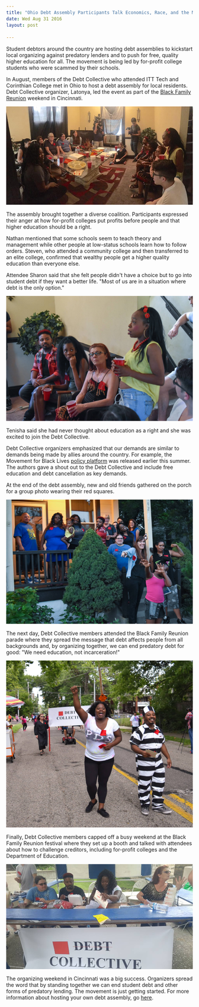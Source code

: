 ```yaml
---
title: "Ohio Debt Assembly Participants Talk Economics, Race, and the Movement for Debt Cancellation"
date: Wed Aug 31 2016
layout: post

---
```


Student debtors around the country are hosting debt assemblies to kickstart local organizing against predatory lenders and to push for free, quality higher education for all. The movement is being led by for-profit college students who were scammed by their schools. 

In August, members of the Debt Collective who attended ITT Tech and Corinthian College met in Ohio to host a debt assembly for local residents. Debt Collective organizer, Latonya, led the event as part of the [Black Family Reunion](http://www.myblackfamilyreunion.org/) weekend in Cincinnati. 

![alt](/assets/images/2016/08/panorama_n.jpg)

The assembly brought together a diverse coalition. Participants expressed their anger at how for-profit colleges put profits before people and that higher education should be a right. 

Nathan mentioned that some schools seem to teach theory and management while other people at low-status schools learn how to follow orders. Steven, who attended a community college and then transferred to an elite college, confirmed that wealthy people get a higher quality education than everyone else. 

Attendee Sharon said that she felt people didn't have a choice but to go into student debt if they want a better life. "Most of us are in a situation where debt is the only option."

![alt](/assets/images/2016/08/debtors-assembly-1.jpg)

Tenisha said she had never thought about education as a right and she was excited to join the Debt Collective.

Debt Collective organizers emphasized that our demands are similar to demands being made by allies around the country. For example, the Movement for Black Lives [policy platform](http://policy.m4bl.org/) was released earlier this summer. The authors gave a shout out to the Debt Collective and include free education and debt cancellation as key demands. 

At the end of the debt assembly, new and old friends gathered on the porch for a group photo wearing their red squares.

![alt](/assets/images/2016/08/debtors-assembly-crew.jpg)

The next day, Debt Collective members attended the Black Family Reunion parade where they spread the message that debt affects people from all backgrounds and, by organizing together, we can end predatory debt for good: "We need education, not incarceration!"

![alt](/assets/images/2016/08/latonya.jpg)

Finally, Debt Collective members capped off a busy weekend at the Black Family Reunion festival where they set up a booth and talked with attendees about how to challenge creditors, including for-profit colleges and the Department of Education. 

![alt](/assets/images/2016/08/booth.jpg)

The organizing weekend in Cincinnati was a big success. Organizers spread the word that by standing together we can end student debt and other forms of predatory lending. The movement is just getting started. For more information about hosting your own debt assembly, go [here](http://blog.debtcollective.org/how-to-get-organized-host-a-local-debt-assembly/). 








